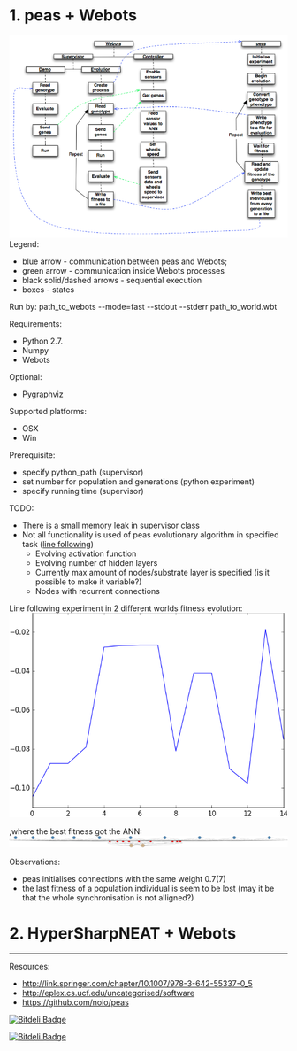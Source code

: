 # 1. peas + Webots
![alt text](https://raw.githubusercontent.com/rememmber/hwu/master/peas/docs/webots_peas_integration.png "Logo Title Text 1")
Legend:
* blue arrow - communication between peas and Webots;
* green arrow - communication inside Webots processes
* black solid/dashed arrows - sequential execution
* boxes - states

Run by:
  path_to_webots --mode=fast --stdout --stderr path_to_world.wbt

Requirements:
* Python 2.7.
* Numpy
* Webots

Optional:
* Pygraphviz

Supported platforms:
* OSX
* Win

Prerequisite:
* specify python_path (supervisor)
* set number for population and generations (python experiment)
* specify running time (supervisor)

TODO:
* There is a small memory leak in supervisor class
* Not all functionality is used of peas evolutionary algorithm in specified task ([line following](https://raw.githubusercontent.com/rememmber/hwu/master/peas/peas/test/line_following_webots.py))
  * Evolving activation function
  * Evolving number of hidden layers
  * Currently max amount of nodes/substrate layer is specified (is it possible to make it variable?)
  * Nodes with recurrent connections

Line following experiment in 2 different worlds fitness evolution:
![alt text](https://raw.githubusercontent.com/rememmber/hwu/master/peas/Webots/controllers/advanced_genetic_algorithm_supervisor/stats/fitness_evolution.png "Logo Title Text 1")

,where the best fitness got the ANN:
![alt text](https://raw.githubusercontent.com/rememmber/hwu/master/peas/Webots/controllers/advanced_genetic_algorithm_supervisor/stats/gen13.png "Logo Title Text 1")

Observations:
* peas initialises connections with the same weight 0.7(7)
* the last fitness of a population individual is seem to be lost (may it be that the whole synchronisation is not alligned?)

# 2. HyperSharpNEAT + Webots


-------
Resources:
* http://link.springer.com/chapter/10.1007/978-3-642-55337-0_5
* http://eplex.cs.ucf.edu/uncategorised/software
* https://github.com/noio/peas

[![Bitdeli Badge](https://d2weczhvl823v0.cloudfront.net/rememmber/hwu/trend.png)](https://bitdeli.com/free "Bitdeli Badge")


[![Bitdeli Badge](https://d2weczhvl823v0.cloudfront.net/rememmber/hwu/trend.png)](https://bitdeli.com/free "Bitdeli Badge")

